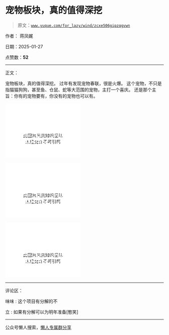 # 宠物板块，真的值得深挖

> 原文：[`www.yuque.com/for_lazy/wind/zcxe506gipzqgvwn`](https://www.yuque.com/for_lazy/wind/zcxe506gipzqgvwn)

作者： 蒋凤娓

日期：2025-01-27

点赞数：**52**

* * *

正文：

宠物板块，真的值得深挖。 过年有发现宠物春联，很是火爆。 这个宠物，不只是指猫猫狗狗，甚至鱼、仓鼠、蛇等大范围的宠物，主打一个喜庆。
还是那个主旨：你有的宠物要有，你没有的宠物也可以有。

![](img/33bb189e44779f8610bbc3d6d8366fb0.png "None")

![](img/e17ab581658079994d96edd07f96817e.png "None")

![](img/0fedbefe1ad34fd2f2fabcee0c0c3619.png "None")

* * *

评论区：

味味 : 这个项目有分解的不

立 : 如果有分解可以为明年准备[憨笑]

* * *

公众号懒人搜索，[懒人专属群分享](https://lazybook.fun/#/blog/group)